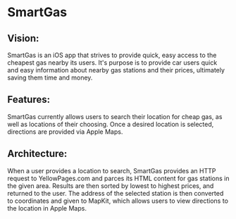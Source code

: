 # SmartGas
## Vision:
SmartGas is an iOS app that strives to provide quick, easy access to the cheapest gas nearby its users.  It's purpose is to provide car users quick and easy information about nearby gas stations and their prices, ultimately saving them time and money.
## Features:
SmartGas currently allows users to search their location for cheap gas, as well as locations of their choosing.  Once a desired location is selected, directions are provided via Apple Maps.
## Architecture:
When a user provides a location to search, SmartGas provides an HTTP request to YellowPages.com and parces its HTML content for gas stations in the given area.  Results are then sorted by lowest to highest prices, and returned to the user. The address of the selected station is then converted to coordinates and given to MapKit, which allows users to view directions to the location in Apple Maps. 
